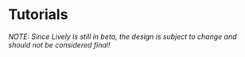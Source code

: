 

# Tutorials

_NOTE: Since Lively is still in beta, the design is subject to change and should not be considered final!_



